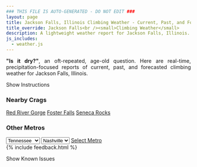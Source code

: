 ```yaml
---
### THIS FILE IS AUTO-GENERATED - DO NOT EDIT ###
layout: page
title: Jackson Falls, Illinois Climbing Weather - Current, Past, and Forecasted Report
title_override: Jackson Falls<br /><small>Climbing Weather</small>
description: A lightweight weather report for Jackson Falls, Illinois. Optimized for slow internet connections.
js_includes:
  - weather.js
---
```


<section class="measure center lh-copy f5-ns f6 ph2 mv4" style="text-align: justify;">
<strong>"Is it dry?"</strong>, an oft-repeated, age-old question. Here are real-time,
precipitation-focused reports of current, past, and forecasted climbing weather for Jackson Falls, Illinois.
</section>

<p id="settings-toggle" class="mw5 b center tc hover-light-red black-70 pointer">Show Instructions</p>
<section id="settings" class="overflow-hidden" style="display:none;">
    <div class="mv2 ph2 center">
        <div class="fn f6 tc pv2">
            <p class="measure lh-copy center"><strong>Show/hide hourly forecasts</strong> by clicking the desired day.</p>
            <hr class="mw5 p0 mv2 o-60 b0 bt b--light-red light-red bg-light-red">
            <p class="measure lh-copy center"><strong>Current and Past conditions</strong> are measured by the nearest weather station. <strong>Forecast conditions</strong> are calculated and polled separately.</p>
            <hr class="mw5 p0 mv2 o-60 b0 bt b--light-red light-red bg-light-red">
            <p class="measure lh-copy center"><strong>Having issues?</strong> Try <a id="clear-cache" class="no-underline relative fancy-link light-red hover-light-red" href="#">clearing the local cache</a>.</p>
            <hr class="mw5 p0 mv2 o-60 b0 bt b--light-red light-red bg-light-red">
            <p class="measure lh-copy center">Weather data sourced from <a class="no-underline fancy-link relative light-red" target="_blank" href="https://www.weather.gov/documentation/services-web-api">weather.gov</a>.</p>
        </div>
    </div>
</section>
<section id="weather" data-crag="jackson-falls-illinois" class="mv4-ns mv3 ph2 center"></section>
<section id="nearby" class="tc lh-copy">
  <h3>Nearby Crags</h3>
<a class="nowrap no-underline fancy-link relative light-red mh3" href="/crags/red-river-gorge-kentucky-weather.html">Red River Gorge</a>
<a class="nowrap no-underline fancy-link relative light-red mh3" href="/crags/foster-falls-tennessee-weather.html">Foster Falls</a>
<a class="nowrap no-underline fancy-link relative light-red mh3" href="/crags/seneca-rocks-west-virginia-weather.html">Seneca Rocks</a>
</section>
<section id="nearby" class="tc lh-copy">
  <h3>Other Metros</h3>
  <select class="ma1 bg-near-white pa2" id="stateSel">
    <option value="Texas">Texas</option>
    <option value="Washington">Washington</option>
    <option value="Colorado">Colorado</option>
    <option value="Tennessee" selected>Tennessee</option>
    <option value="Utah">Utah</option>
    <option value="California">California</option>
  </select>
  <select class="ma1 bg-near-white pa2" id="citySel">
    <option value="Nashville" selected>Nashville</option>
  </select>
  <a id="selectMetro" class="f6 link dim ph3 pv2 ma1 dib white bg-light-red" href="/crags/nashville-tennessee-weather.html">Select Metro</a>
  <script>
    var states = [];
    states["Texas"] = "Austin"
    states["Washington"] = "Seattle"
    states["Colorado"] = "Denver"
    states["Tennessee"] = "Nashville"
    states["Utah"] = "Salt Lake City"
    states["California"] = "San Francisco|Los Angeles"
  </script>
</section>
{% include feedback.html %}
<p id="issues-toggle" class="mw5 b center tc hover-light-red black-70 pointer">Show Known Issues</p>
<section id="issues" class="overflow-hidden tc f6">
</section>

<script>
  var weekly_PAH_116_58 = null
  var hourly_PAH_116_58 = {"@context":["https://geojson.org/geojson-ld/geojson-context.jsonld",{"@version":"1.1","wx":"https://api.weather.gov/ontology#","geo":"http://www.opengis.net/ont/geosparql#","unit":"http://codes.wmo.int/common/unit/","@vocab":"https://api.weather.gov/ontology#"}],"type":"Feature","geometry":{"type":"Polygon","coordinates":[[[-89.0202954,37.1905586],[-89.02153,37.1682685],[-88.9935688,37.167283000000005],[-88.9923284,37.189573],[-89.0202954,37.1905586]]]},"properties":{"updated":"2022-09-19T08:29:40+00:00","units":"us","forecastGenerator":"HourlyForecastGenerator","generatedAt":"2022-09-19T08:44:27+00:00","updateTime":"2022-09-19T08:29:40+00:00","validTimes":"2022-09-19T02:00:00+00:00/P7DT11H","elevation":{"unitCode":"wmoUnit:m","value":99.9744},"periods":[{"number":1,"name":"","startTime":"2022-09-19T03:00:00-05:00","endTime":"2022-09-19T04:00:00-05:00","isDaytime":false,"temperature":71,"temperatureUnit":"F","temperatureTrend":null,"windSpeed":"2 mph","windDirection":"W","icon":"https://api.weather.gov/icons/land/night/sct?size=small","shortForecast":"Partly Cloudy","detailedForecast":""},{"number":2,"name":"","startTime":"2022-09-19T04:00:00-05:00","endTime":"2022-09-19T05:00:00-05:00","isDaytime":false,"temperature":70,"temperatureUnit":"F","temperatureTrend":null,"windSpeed":"3 mph","windDirection":"WSW","icon":"https://api.weather.gov/icons/land/night/sct?size=small","shortForecast":"Partly Cloudy","detailedForecast":""},{"number":3,"name":"","startTime":"2022-09-19T05:00:00-05:00","endTime":"2022-09-19T06:00:00-05:00","isDaytime":false,"temperature":68,"temperatureUnit":"F","temperatureTrend":null,"windSpeed":"5 mph","windDirection":"SSW","icon":"https://api.weather.gov/icons/land/night/sct?size=small","shortForecast":"Partly Cloudy","detailedForecast":""},{"number":4,"name":"","startTime":"2022-09-19T06:00:00-05:00","endTime":"2022-09-19T07:00:00-05:00","isDaytime":true,"temperature":67,"temperatureUnit":"F","temperatureTrend":null,"windSpeed":"6 mph","windDirection":"SSW","icon":"https://api.weather.gov/icons/land/day/few?size=small","shortForecast":"Sunny","detailedForecast":""},{"number":5,"name":"","startTime":"2022-09-19T07:00:00-05:00","endTime":"2022-09-19T08:00:00-05:00","isDaytime":true,"temperature":68,"temperatureUnit":"F","temperatureTrend":null,"windSpeed":"6 mph","windDirection":"SSW","icon":"https://api.weather.gov/icons/land/day/sct?size=small","shortForecast":"Mostly Sunny","detailedForecast":""},{"number":6,"name":"","startTime":"2022-09-19T08:00:00-05:00","endTime":"2022-09-19T09:00:00-05:00","isDaytime":true,"temperature":71,"temperatureUnit":"F","temperatureTrend":null,"windSpeed":"6 mph","windDirection":"SSW","icon":"https://api.weather.gov/icons/land/day/sct?size=small","shortForecast":"Mostly Sunny","detailedForecast":""},{"number":7,"name":"","startTime":"2022-09-19T09:00:00-05:00","endTime":"2022-09-19T10:00:00-05:00","isDaytime":true,"temperature":76,"temperatureUnit":"F","temperatureTrend":null,"windSpeed":"7 mph","windDirection":"SSW","icon":"https://api.weather.gov/icons/land/day/few?size=small","shortForecast":"Sunny","detailedForecast":""},{"number":8,"name":"","startTime":"2022-09-19T10:00:00-05:00","endTime":"2022-09-19T11:00:00-05:00","isDaytime":true,"temperature":81,"temperatureUnit":"F","temperatureTrend":null,"windSpeed":"8 mph","windDirection":"SSW","icon":"https://api.weather.gov/icons/land/day/sct?size=small","shortForecast":"Mostly Sunny","detailedForecast":""},{"number":9,"name":"","startTime":"2022-09-19T11:00:00-05:00","endTime":"2022-09-19T12:00:00-05:00","isDaytime":true,"temperature":85,"temperatureUnit":"F","temperatureTrend":null,"windSpeed":"8 mph","windDirection":"SW","icon":"https://api.weather.gov/icons/land/day/few?size=small","shortForecast":"Sunny","detailedForecast":""},{"number":10,"name":"","startTime":"2022-09-19T12:00:00-05:00","endTime":"2022-09-19T13:00:00-05:00","isDaytime":true,"temperature":88,"temperatureUnit":"F","temperatureTrend":null,"windSpeed":"8 mph","windDirection":"SW","icon":"https://api.weather.gov/icons/land/day/few?size=small","shortForecast":"Sunny","detailedForecast":""},{"number":11,"name":"","startTime":"2022-09-19T13:00:00-05:00","endTime":"2022-09-19T14:00:00-05:00","isDaytime":true,"temperature":91,"temperatureUnit":"F","temperatureTrend":null,"windSpeed":"7 mph","windDirection":"WSW","icon":"https://api.weather.gov/icons/land/day/skc?size=small","shortForecast":"Sunny","detailedForecast":""},{"number":12,"name":"","startTime":"2022-09-19T14:00:00-05:00","endTime":"2022-09-19T15:00:00-05:00","isDaytime":true,"temperature":93,"temperatureUnit":"F","temperatureTrend":null,"windSpeed":"7 mph","windDirection":"WSW","icon":"https://api.weather.gov/icons/land/day/skc?size=small","shortForecast":"Sunny","detailedForecast":""},{"number":13,"name":"","startTime":"2022-09-19T15:00:00-05:00","endTime":"2022-09-19T16:00:00-05:00","isDaytime":true,"temperature":95,"temperatureUnit":"F","temperatureTrend":null,"windSpeed":"7 mph","windDirection":"WSW","icon":"https://api.weather.gov/icons/land/day/skc?size=small","shortForecast":"Sunny","detailedForecast":""},{"number":14,"name":"","startTime":"2022-09-19T16:00:00-05:00","endTime":"2022-09-19T17:00:00-05:00","isDaytime":true,"temperature":95,"temperatureUnit":"F","temperatureTrend":null,"windSpeed":"8 mph","windDirection":"WSW","icon":"https://api.weather.gov/icons/land/day/few?size=small","shortForecast":"Sunny","detailedForecast":""},{"number":15,"name":"","startTime":"2022-09-19T17:00:00-05:00","endTime":"2022-09-19T18:00:00-05:00","isDaytime":true,"temperature":93,"temperatureUnit":"F","temperatureTrend":null,"windSpeed":"7 mph","windDirection":"W","icon":"https://api.weather.gov/icons/land/day/few?size=small","shortForecast":"Sunny","detailedForecast":""},{"number":16,"name":"","startTime":"2022-09-19T18:00:00-05:00","endTime":"2022-09-19T19:00:00-05:00","isDaytime":false,"temperature":90,"temperatureUnit":"F","temperatureTrend":null,"windSpeed":"5 mph","windDirection":"WSW","icon":"https://api.weather.gov/icons/land/night/few?size=small","shortForecast":"Mostly Clear","detailedForecast":""},{"number":17,"name":"","startTime":"2022-09-19T19:00:00-05:00","endTime":"2022-09-19T20:00:00-05:00","isDaytime":false,"temperature":87,"temperatureUnit":"F","temperatureTrend":null,"windSpeed":"3 mph","windDirection":"WSW","icon":"https://api.weather.gov/icons/land/night/few?size=small","shortForecast":"Mostly Clear","detailedForecast":""},{"number":18,"name":"","startTime":"2022-09-19T20:00:00-05:00","endTime":"2022-09-19T21:00:00-05:00","isDaytime":false,"temperature":83,"temperatureUnit":"F","temperatureTrend":null,"windSpeed":"2 mph","windDirection":"SW","icon":"https://api.weather.gov/icons/land/night/few?size=small","shortForecast":"Mostly Clear","detailedForecast":""},{"number":19,"name":"","startTime":"2022-09-19T21:00:00-05:00","endTime":"2022-09-19T22:00:00-05:00","isDaytime":false,"temperature":80,"temperatureUnit":"F","temperatureTrend":null,"windSpeed":"3 mph","windDirection":"SW","icon":"https://api.weather.gov/icons/land/night/few?size=small","shortForecast":"Mostly Clear","detailedForecast":""},{"number":20,"name":"","startTime":"2022-09-19T22:00:00-05:00","endTime":"2022-09-19T23:00:00-05:00","isDaytime":false,"temperature":77,"temperatureUnit":"F","temperatureTrend":null,"windSpeed":"3 mph","windDirection":"S","icon":"https://api.weather.gov/icons/land/night/few?size=small","shortForecast":"Mostly Clear","detailedForecast":""},{"number":21,"name":"","startTime":"2022-09-19T23:00:00-05:00","endTime":"2022-09-20T00:00:00-05:00","isDaytime":false,"temperature":75,"temperatureUnit":"F","temperatureTrend":null,"windSpeed":"3 mph","windDirection":"SSE","icon":"https://api.weather.gov/icons/land/night/few?size=small","shortForecast":"Mostly Clear","detailedForecast":""},{"number":22,"name":"","startTime":"2022-09-20T00:00:00-05:00","endTime":"2022-09-20T01:00:00-05:00","isDaytime":false,"temperature":74,"temperatureUnit":"F","temperatureTrend":null,"windSpeed":"3 mph","windDirection":"S","icon":"https://api.weather.gov/icons/land/night/few?size=small","shortForecast":"Mostly Clear","detailedForecast":""},{"number":23,"name":"","startTime":"2022-09-20T01:00:00-05:00","endTime":"2022-09-20T02:00:00-05:00","isDaytime":false,"temperature":74,"temperatureUnit":"F","temperatureTrend":null,"windSpeed":"3 mph","windDirection":"SSE","icon":"https://api.weather.gov/icons/land/night/few?size=small","shortForecast":"Mostly Clear","detailedForecast":""},{"number":24,"name":"","startTime":"2022-09-20T02:00:00-05:00","endTime":"2022-09-20T03:00:00-05:00","isDaytime":false,"temperature":73,"temperatureUnit":"F","temperatureTrend":null,"windSpeed":"5 mph","windDirection":"SSE","icon":"https://api.weather.gov/icons/land/night/few?size=small","shortForecast":"Mostly Clear","detailedForecast":""},{"number":25,"name":"","startTime":"2022-09-20T03:00:00-05:00","endTime":"2022-09-20T04:00:00-05:00","isDaytime":false,"temperature":72,"temperatureUnit":"F","temperatureTrend":null,"windSpeed":"3 mph","windDirection":"SSE","icon":"https://api.weather.gov/icons/land/night/few?size=small","shortForecast":"Mostly Clear","detailedForecast":""},{"number":26,"name":"","startTime":"2022-09-20T04:00:00-05:00","endTime":"2022-09-20T05:00:00-05:00","isDaytime":false,"temperature":72,"temperatureUnit":"F","temperatureTrend":null,"windSpeed":"3 mph","windDirection":"SSE","icon":"https://api.weather.gov/icons/land/night/few?size=small","shortForecast":"Mostly Clear","detailedForecast":""},{"number":27,"name":"","startTime":"2022-09-20T05:00:00-05:00","endTime":"2022-09-20T06:00:00-05:00","isDaytime":false,"temperature":70,"temperatureUnit":"F","temperatureTrend":null,"windSpeed":"3 mph","windDirection":"S","icon":"https://api.weather.gov/icons/land/night/few?size=small","shortForecast":"Mostly Clear","detailedForecast":""},{"number":28,"name":"","startTime":"2022-09-20T06:00:00-05:00","endTime":"2022-09-20T07:00:00-05:00","isDaytime":true,"temperature":69,"temperatureUnit":"F","temperatureTrend":null,"windSpeed":"2 mph","windDirection":"SSE","icon":"https://api.weather.gov/icons/land/day/few?size=small","shortForecast":"Sunny","detailedForecast":""},{"number":29,"name":"","startTime":"2022-09-20T07:00:00-05:00","endTime":"2022-09-20T08:00:00-05:00","isDaytime":true,"temperature":70,"temperatureUnit":"F","temperatureTrend":null,"windSpeed":"2 mph","windDirection":"ESE","icon":"https://api.weather.gov/icons/land/day/few?size=small","shortForecast":"Sunny","detailedForecast":""},{"number":30,"name":"","startTime":"2022-09-20T08:00:00-05:00","endTime":"2022-09-20T09:00:00-05:00","isDaytime":true,"temperature":74,"temperatureUnit":"F","temperatureTrend":null,"windSpeed":"2 mph","windDirection":"NW","icon":"https://api.weather.gov/icons/land/day/skc?size=small","shortForecast":"Sunny","detailedForecast":""},{"number":31,"name":"","startTime":"2022-09-20T09:00:00-05:00","endTime":"2022-09-20T10:00:00-05:00","isDaytime":true,"temperature":79,"temperatureUnit":"F","temperatureTrend":null,"windSpeed":"2 mph","windDirection":"W","icon":"https://api.weather.gov/icons/land/day/skc?size=small","shortForecast":"Sunny","detailedForecast":""},{"number":32,"name":"","startTime":"2022-09-20T10:00:00-05:00","endTime":"2022-09-20T11:00:00-05:00","isDaytime":true,"temperature":85,"temperatureUnit":"F","temperatureTrend":null,"windSpeed":"3 mph","windDirection":"WNW","icon":"https://api.weather.gov/icons/land/day/skc?size=small","shortForecast":"Sunny","detailedForecast":""},{"number":33,"name":"","startTime":"2022-09-20T11:00:00-05:00","endTime":"2022-09-20T12:00:00-05:00","isDaytime":true,"temperature":89,"temperatureUnit":"F","temperatureTrend":null,"windSpeed":"3 mph","windDirection":"WNW","icon":"https://api.weather.gov/icons/land/day/skc?size=small","shortForecast":"Sunny","detailedForecast":""},{"number":34,"name":"","startTime":"2022-09-20T12:00:00-05:00","endTime":"2022-09-20T13:00:00-05:00","isDaytime":true,"temperature":93,"temperatureUnit":"F","temperatureTrend":null,"windSpeed":"5 mph","windDirection":"NW","icon":"https://api.weather.gov/icons/land/day/skc?size=small","shortForecast":"Sunny","detailedForecast":""},{"number":35,"name":"","startTime":"2022-09-20T13:00:00-05:00","endTime":"2022-09-20T14:00:00-05:00","isDaytime":true,"temperature":95,"temperatureUnit":"F","temperatureTrend":null,"windSpeed":"3 mph","windDirection":"NW","icon":"https://api.weather.gov/icons/land/day/skc?size=small","shortForecast":"Sunny","detailedForecast":""},{"number":36,"name":"","startTime":"2022-09-20T14:00:00-05:00","endTime":"2022-09-20T15:00:00-05:00","isDaytime":true,"temperature":97,"temperatureUnit":"F","temperatureTrend":null,"windSpeed":"3 mph","windDirection":"WNW","icon":"https://api.weather.gov/icons/land/day/hot?size=small","shortForecast":"Sunny","detailedForecast":""},{"number":37,"name":"","startTime":"2022-09-20T15:00:00-05:00","endTime":"2022-09-20T16:00:00-05:00","isDaytime":true,"temperature":97,"temperatureUnit":"F","temperatureTrend":null,"windSpeed":"3 mph","windDirection":"WNW","icon":"https://api.weather.gov/icons/land/day/hot?size=small","shortForecast":"Sunny","detailedForecast":""},{"number":38,"name":"","startTime":"2022-09-20T16:00:00-05:00","endTime":"2022-09-20T17:00:00-05:00","isDaytime":true,"temperature":96,"temperatureUnit":"F","temperatureTrend":null,"windSpeed":"3 mph","windDirection":"WSW","icon":"https://api.weather.gov/icons/land/day/skc?size=small","shortForecast":"Sunny","detailedForecast":""},{"number":39,"name":"","startTime":"2022-09-20T17:00:00-05:00","endTime":"2022-09-20T18:00:00-05:00","isDaytime":true,"temperature":94,"temperatureUnit":"F","temperatureTrend":null,"windSpeed":"3 mph","windDirection":"WSW","icon":"https://api.weather.gov/icons/land/day/skc?size=small","shortForecast":"Sunny","detailedForecast":""},{"number":40,"name":"","startTime":"2022-09-20T18:00:00-05:00","endTime":"2022-09-20T19:00:00-05:00","isDaytime":false,"temperature":91,"temperatureUnit":"F","temperatureTrend":null,"windSpeed":"2 mph","windDirection":"S","icon":"https://api.weather.gov/icons/land/night/skc?size=small","shortForecast":"Clear","detailedForecast":""},{"number":41,"name":"","startTime":"2022-09-20T19:00:00-05:00","endTime":"2022-09-20T20:00:00-05:00","isDaytime":false,"temperature":88,"temperatureUnit":"F","temperatureTrend":null,"windSpeed":"2 mph","windDirection":"S","icon":"https://api.weather.gov/icons/land/night/skc?size=small","shortForecast":"Clear","detailedForecast":""},{"number":42,"name":"","startTime":"2022-09-20T20:00:00-05:00","endTime":"2022-09-20T21:00:00-05:00","isDaytime":false,"temperature":85,"temperatureUnit":"F","temperatureTrend":null,"windSpeed":"2 mph","windDirection":"S","icon":"https://api.weather.gov/icons/land/night/skc?size=small","shortForecast":"Clear","detailedForecast":""},{"number":43,"name":"","startTime":"2022-09-20T21:00:00-05:00","endTime":"2022-09-20T22:00:00-05:00","isDaytime":false,"temperature":81,"temperatureUnit":"F","temperatureTrend":null,"windSpeed":"1 mph","windDirection":"S","icon":"https://api.weather.gov/icons/land/night/skc?size=small","shortForecast":"Clear","detailedForecast":""},{"number":44,"name":"","startTime":"2022-09-20T22:00:00-05:00","endTime":"2022-09-20T23:00:00-05:00","isDaytime":false,"temperature":78,"temperatureUnit":"F","temperatureTrend":null,"windSpeed":"1 mph","windDirection":"S","icon":"https://api.weather.gov/icons/land/night/skc?size=small","shortForecast":"Clear","detailedForecast":""},{"number":45,"name":"","startTime":"2022-09-20T23:00:00-05:00","endTime":"2022-09-21T00:00:00-05:00","isDaytime":false,"temperature":76,"temperatureUnit":"F","temperatureTrend":null,"windSpeed":"1 mph","windDirection":"SSW","icon":"https://api.weather.gov/icons/land/night/skc?size=small","shortForecast":"Clear","detailedForecast":""},{"number":46,"name":"","startTime":"2022-09-21T00:00:00-05:00","endTime":"2022-09-21T01:00:00-05:00","isDaytime":false,"temperature":74,"temperatureUnit":"F","temperatureTrend":null,"windSpeed":"1 mph","windDirection":"SSW","icon":"https://api.weather.gov/icons/land/night/skc?size=small","shortForecast":"Clear","detailedForecast":""},{"number":47,"name":"","startTime":"2022-09-21T01:00:00-05:00","endTime":"2022-09-21T02:00:00-05:00","isDaytime":false,"temperature":73,"temperatureUnit":"F","temperatureTrend":null,"windSpeed":"1 mph","windDirection":"SW","icon":"https://api.weather.gov/icons/land/night/skc?size=small","shortForecast":"Clear","detailedForecast":""},{"number":48,"name":"","startTime":"2022-09-21T02:00:00-05:00","endTime":"2022-09-21T03:00:00-05:00","isDaytime":false,"temperature":72,"temperatureUnit":"F","temperatureTrend":null,"windSpeed":"1 mph","windDirection":"SW","icon":"https://api.weather.gov/icons/land/night/skc?size=small","shortForecast":"Clear","detailedForecast":""},{"number":49,"name":"","startTime":"2022-09-21T03:00:00-05:00","endTime":"2022-09-21T04:00:00-05:00","isDaytime":false,"temperature":71,"temperatureUnit":"F","temperatureTrend":null,"windSpeed":"2 mph","windDirection":"SW","icon":"https://api.weather.gov/icons/land/night/few?size=small","shortForecast":"Mostly Clear","detailedForecast":""},{"number":50,"name":"","startTime":"2022-09-21T04:00:00-05:00","endTime":"2022-09-21T05:00:00-05:00","isDaytime":false,"temperature":71,"temperatureUnit":"F","temperatureTrend":null,"windSpeed":"2 mph","windDirection":"SW","icon":"https://api.weather.gov/icons/land/night/few?size=small","shortForecast":"Mostly Clear","detailedForecast":""},{"number":51,"name":"","startTime":"2022-09-21T05:00:00-05:00","endTime":"2022-09-21T06:00:00-05:00","isDaytime":false,"temperature":69,"temperatureUnit":"F","temperatureTrend":null,"windSpeed":"2 mph","windDirection":"SW","icon":"https://api.weather.gov/icons/land/night/few?size=small","shortForecast":"Mostly Clear","detailedForecast":""},{"number":52,"name":"","startTime":"2022-09-21T06:00:00-05:00","endTime":"2022-09-21T07:00:00-05:00","isDaytime":true,"temperature":68,"temperatureUnit":"F","temperatureTrend":null,"windSpeed":"2 mph","windDirection":"SW","icon":"https://api.weather.gov/icons/land/day/few?size=small","shortForecast":"Sunny","detailedForecast":""},{"number":53,"name":"","startTime":"2022-09-21T07:00:00-05:00","endTime":"2022-09-21T08:00:00-05:00","isDaytime":true,"temperature":69,"temperatureUnit":"F","temperatureTrend":null,"windSpeed":"2 mph","windDirection":"SW","icon":"https://api.weather.gov/icons/land/day/skc?size=small","shortForecast":"Sunny","detailedForecast":""},{"number":54,"name":"","startTime":"2022-09-21T08:00:00-05:00","endTime":"2022-09-21T09:00:00-05:00","isDaytime":true,"temperature":73,"temperatureUnit":"F","temperatureTrend":null,"windSpeed":"3 mph","windDirection":"SW","icon":"https://api.weather.gov/icons/land/day/skc?size=small","shortForecast":"Sunny","detailedForecast":""},{"number":55,"name":"","startTime":"2022-09-21T09:00:00-05:00","endTime":"2022-09-21T10:00:00-05:00","isDaytime":true,"temperature":79,"temperatureUnit":"F","temperatureTrend":null,"windSpeed":"5 mph","windDirection":"WSW","icon":"https://api.weather.gov/icons/land/day/skc?size=small","shortForecast":"Sunny","detailedForecast":""},{"number":56,"name":"","startTime":"2022-09-21T10:00:00-05:00","endTime":"2022-09-21T11:00:00-05:00","isDaytime":true,"temperature":85,"temperatureUnit":"F","temperatureTrend":null,"windSpeed":"6 mph","windDirection":"WSW","icon":"https://api.weather.gov/icons/land/day/skc?size=small","shortForecast":"Sunny","detailedForecast":""},{"number":57,"name":"","startTime":"2022-09-21T11:00:00-05:00","endTime":"2022-09-21T12:00:00-05:00","isDaytime":true,"temperature":89,"temperatureUnit":"F","temperatureTrend":null,"windSpeed":"6 mph","windDirection":"WSW","icon":"https://api.weather.gov/icons/land/day/skc?size=small","shortForecast":"Sunny","detailedForecast":""},{"number":58,"name":"","startTime":"2022-09-21T12:00:00-05:00","endTime":"2022-09-21T13:00:00-05:00","isDaytime":true,"temperature":92,"temperatureUnit":"F","temperatureTrend":null,"windSpeed":"7 mph","windDirection":"W","icon":"https://api.weather.gov/icons/land/day/skc?size=small","shortForecast":"Sunny","detailedForecast":""},{"number":59,"name":"","startTime":"2022-09-21T13:00:00-05:00","endTime":"2022-09-21T14:00:00-05:00","isDaytime":true,"temperature":94,"temperatureUnit":"F","temperatureTrend":null,"windSpeed":"7 mph","windDirection":"W","icon":"https://api.weather.gov/icons/land/day/few?size=small","shortForecast":"Sunny","detailedForecast":""},{"number":60,"name":"","startTime":"2022-09-21T14:00:00-05:00","endTime":"2022-09-21T15:00:00-05:00","isDaytime":true,"temperature":96,"temperatureUnit":"F","temperatureTrend":null,"windSpeed":"7 mph","windDirection":"W","icon":"https://api.weather.gov/icons/land/day/few?size=small","shortForecast":"Sunny","detailedForecast":""},{"number":61,"name":"","startTime":"2022-09-21T15:00:00-05:00","endTime":"2022-09-21T16:00:00-05:00","isDaytime":true,"temperature":96,"temperatureUnit":"F","temperatureTrend":null,"windSpeed":"8 mph","windDirection":"W","icon":"https://api.weather.gov/icons/land/day/few?size=small","shortForecast":"Sunny","detailedForecast":""},{"number":62,"name":"","startTime":"2022-09-21T16:00:00-05:00","endTime":"2022-09-21T17:00:00-05:00","isDaytime":true,"temperature":95,"temperatureUnit":"F","temperatureTrend":null,"windSpeed":"8 mph","windDirection":"W","icon":"https://api.weather.gov/icons/land/day/few?size=small","shortForecast":"Sunny","detailedForecast":""},{"number":63,"name":"","startTime":"2022-09-21T17:00:00-05:00","endTime":"2022-09-21T18:00:00-05:00","isDaytime":true,"temperature":94,"temperatureUnit":"F","temperatureTrend":null,"windSpeed":"8 mph","windDirection":"WNW","icon":"https://api.weather.gov/icons/land/day/few?size=small","shortForecast":"Sunny","detailedForecast":""},{"number":64,"name":"","startTime":"2022-09-21T18:00:00-05:00","endTime":"2022-09-21T19:00:00-05:00","isDaytime":false,"temperature":91,"temperatureUnit":"F","temperatureTrend":null,"windSpeed":"7 mph","windDirection":"NW","icon":"https://api.weather.gov/icons/land/night/few?size=small","shortForecast":"Mostly Clear","detailedForecast":""},{"number":65,"name":"","startTime":"2022-09-21T19:00:00-05:00","endTime":"2022-09-21T20:00:00-05:00","isDaytime":false,"temperature":88,"temperatureUnit":"F","temperatureTrend":null,"windSpeed":"6 mph","windDirection":"NNW","icon":"https://api.weather.gov/icons/land/night/few?size=small","shortForecast":"Mostly Clear","detailedForecast":""},{"number":66,"name":"","startTime":"2022-09-21T20:00:00-05:00","endTime":"2022-09-21T21:00:00-05:00","isDaytime":false,"temperature":84,"temperatureUnit":"F","temperatureTrend":null,"windSpeed":"5 mph","windDirection":"NNW","icon":"https://api.weather.gov/icons/land/night/few?size=small","shortForecast":"Mostly Clear","detailedForecast":""},{"number":67,"name":"","startTime":"2022-09-21T21:00:00-05:00","endTime":"2022-09-21T22:00:00-05:00","isDaytime":false,"temperature":79,"temperatureUnit":"F","temperatureTrend":null,"windSpeed":"3 mph","windDirection":"NNW","icon":"https://api.weather.gov/icons/land/night/sct?size=small","shortForecast":"Partly Cloudy","detailedForecast":""},{"number":68,"name":"","startTime":"2022-09-21T22:00:00-05:00","endTime":"2022-09-21T23:00:00-05:00","isDaytime":false,"temperature":75,"temperatureUnit":"F","temperatureTrend":null,"windSpeed":"3 mph","windDirection":"NNW","icon":"https://api.weather.gov/icons/land/night/sct?size=small","shortForecast":"Partly Cloudy","detailedForecast":""},{"number":69,"name":"","startTime":"2022-09-21T23:00:00-05:00","endTime":"2022-09-22T00:00:00-05:00","isDaytime":false,"temperature":73,"temperatureUnit":"F","temperatureTrend":null,"windSpeed":"3 mph","windDirection":"NNW","icon":"https://api.weather.gov/icons/land/night/sct?size=small","shortForecast":"Partly Cloudy","detailedForecast":""},{"number":70,"name":"","startTime":"2022-09-22T00:00:00-05:00","endTime":"2022-09-22T01:00:00-05:00","isDaytime":false,"temperature":72,"temperatureUnit":"F","temperatureTrend":null,"windSpeed":"3 mph","windDirection":"N","icon":"https://api.weather.gov/icons/land/night/sct?size=small","shortForecast":"Partly Cloudy","detailedForecast":""},{"number":71,"name":"","startTime":"2022-09-22T01:00:00-05:00","endTime":"2022-09-22T02:00:00-05:00","isDaytime":false,"temperature":71,"temperatureUnit":"F","temperatureTrend":null,"windSpeed":"3 mph","windDirection":"N","icon":"https://api.weather.gov/icons/land/night/sct?size=small","shortForecast":"Partly Cloudy","detailedForecast":""},{"number":72,"name":"","startTime":"2022-09-22T02:00:00-05:00","endTime":"2022-09-22T03:00:00-05:00","isDaytime":false,"temperature":69,"temperatureUnit":"F","temperatureTrend":null,"windSpeed":"5 mph","windDirection":"N","icon":"https://api.weather.gov/icons/land/night/sct?size=small","shortForecast":"Partly Cloudy","detailedForecast":""},{"number":73,"name":"","startTime":"2022-09-22T03:00:00-05:00","endTime":"2022-09-22T04:00:00-05:00","isDaytime":false,"temperature":68,"temperatureUnit":"F","temperatureTrend":null,"windSpeed":"5 mph","windDirection":"N","icon":"https://api.weather.gov/icons/land/night/sct?size=small","shortForecast":"Partly Cloudy","detailedForecast":""},{"number":74,"name":"","startTime":"2022-09-22T04:00:00-05:00","endTime":"2022-09-22T05:00:00-05:00","isDaytime":false,"temperature":66,"temperatureUnit":"F","temperatureTrend":null,"windSpeed":"6 mph","windDirection":"N","icon":"https://api.weather.gov/icons/land/night/sct?size=small","shortForecast":"Partly Cloudy","detailedForecast":""},{"number":75,"name":"","startTime":"2022-09-22T05:00:00-05:00","endTime":"2022-09-22T06:00:00-05:00","isDaytime":false,"temperature":64,"temperatureUnit":"F","temperatureTrend":null,"windSpeed":"6 mph","windDirection":"N","icon":"https://api.weather.gov/icons/land/night/sct?size=small","shortForecast":"Partly Cloudy","detailedForecast":""},{"number":76,"name":"","startTime":"2022-09-22T06:00:00-05:00","endTime":"2022-09-22T07:00:00-05:00","isDaytime":true,"temperature":63,"temperatureUnit":"F","temperatureTrend":null,"windSpeed":"6 mph","windDirection":"N","icon":"https://api.weather.gov/icons/land/day/sct?size=small","shortForecast":"Mostly Sunny","detailedForecast":""},{"number":77,"name":"","startTime":"2022-09-22T07:00:00-05:00","endTime":"2022-09-22T08:00:00-05:00","isDaytime":true,"temperature":63,"temperatureUnit":"F","temperatureTrend":null,"windSpeed":"6 mph","windDirection":"N","icon":"https://api.weather.gov/icons/land/day/sct?size=small","shortForecast":"Mostly Sunny","detailedForecast":""},{"number":78,"name":"","startTime":"2022-09-22T08:00:00-05:00","endTime":"2022-09-22T09:00:00-05:00","isDaytime":true,"temperature":65,"temperatureUnit":"F","temperatureTrend":null,"windSpeed":"7 mph","windDirection":"N","icon":"https://api.weather.gov/icons/land/day/sct?size=small","shortForecast":"Mostly Sunny","detailedForecast":""},{"number":79,"name":"","startTime":"2022-09-22T09:00:00-05:00","endTime":"2022-09-22T10:00:00-05:00","isDaytime":true,"temperature":67,"temperatureUnit":"F","temperatureTrend":null,"windSpeed":"8 mph","windDirection":"N","icon":"https://api.weather.gov/icons/land/day/sct?size=small","shortForecast":"Mostly Sunny","detailedForecast":""},{"number":80,"name":"","startTime":"2022-09-22T10:00:00-05:00","endTime":"2022-09-22T11:00:00-05:00","isDaytime":true,"temperature":70,"temperatureUnit":"F","temperatureTrend":null,"windSpeed":"9 mph","windDirection":"N","icon":"https://api.weather.gov/icons/land/day/sct?size=small","shortForecast":"Mostly Sunny","detailedForecast":""},{"number":81,"name":"","startTime":"2022-09-22T11:00:00-05:00","endTime":"2022-09-22T12:00:00-05:00","isDaytime":true,"temperature":71,"temperatureUnit":"F","temperatureTrend":null,"windSpeed":"9 mph","windDirection":"N","icon":"https://api.weather.gov/icons/land/day/sct?size=small","shortForecast":"Mostly Sunny","detailedForecast":""},{"number":82,"name":"","startTime":"2022-09-22T12:00:00-05:00","endTime":"2022-09-22T13:00:00-05:00","isDaytime":true,"temperature":72,"temperatureUnit":"F","temperatureTrend":null,"windSpeed":"9 mph","windDirection":"N","icon":"https://api.weather.gov/icons/land/day/sct?size=small","shortForecast":"Mostly Sunny","detailedForecast":""},{"number":83,"name":"","startTime":"2022-09-22T13:00:00-05:00","endTime":"2022-09-22T14:00:00-05:00","isDaytime":true,"temperature":73,"temperatureUnit":"F","temperatureTrend":null,"windSpeed":"9 mph","windDirection":"N","icon":"https://api.weather.gov/icons/land/day/sct?size=small","shortForecast":"Mostly Sunny","detailedForecast":""},{"number":84,"name":"","startTime":"2022-09-22T14:00:00-05:00","endTime":"2022-09-22T15:00:00-05:00","isDaytime":true,"temperature":74,"temperatureUnit":"F","temperatureTrend":null,"windSpeed":"10 mph","windDirection":"N","icon":"https://api.weather.gov/icons/land/day/sct?size=small","shortForecast":"Mostly Sunny","detailedForecast":""},{"number":85,"name":"","startTime":"2022-09-22T15:00:00-05:00","endTime":"2022-09-22T16:00:00-05:00","isDaytime":true,"temperature":75,"temperatureUnit":"F","temperatureTrend":null,"windSpeed":"10 mph","windDirection":"N","icon":"https://api.weather.gov/icons/land/day/sct?size=small","shortForecast":"Mostly Sunny","detailedForecast":""},{"number":86,"name":"","startTime":"2022-09-22T16:00:00-05:00","endTime":"2022-09-22T17:00:00-05:00","isDaytime":true,"temperature":75,"temperatureUnit":"F","temperatureTrend":null,"windSpeed":"10 mph","windDirection":"N","icon":"https://api.weather.gov/icons/land/day/few?size=small","shortForecast":"Sunny","detailedForecast":""},{"number":87,"name":"","startTime":"2022-09-22T17:00:00-05:00","endTime":"2022-09-22T18:00:00-05:00","isDaytime":true,"temperature":74,"temperatureUnit":"F","temperatureTrend":null,"windSpeed":"9 mph","windDirection":"N","icon":"https://api.weather.gov/icons/land/day/few?size=small","shortForecast":"Sunny","detailedForecast":""},{"number":88,"name":"","startTime":"2022-09-22T18:00:00-05:00","endTime":"2022-09-22T19:00:00-05:00","isDaytime":false,"temperature":73,"temperatureUnit":"F","temperatureTrend":null,"windSpeed":"7 mph","windDirection":"N","icon":"https://api.weather.gov/icons/land/night/few?size=small","shortForecast":"Mostly Clear","detailedForecast":""},{"number":89,"name":"","startTime":"2022-09-22T19:00:00-05:00","endTime":"2022-09-22T20:00:00-05:00","isDaytime":false,"temperature":70,"temperatureUnit":"F","temperatureTrend":null,"windSpeed":"6 mph","windDirection":"N","icon":"https://api.weather.gov/icons/land/night/few?size=small","shortForecast":"Mostly Clear","detailedForecast":""},{"number":90,"name":"","startTime":"2022-09-22T20:00:00-05:00","endTime":"2022-09-22T21:00:00-05:00","isDaytime":false,"temperature":66,"temperatureUnit":"F","temperatureTrend":null,"windSpeed":"5 mph","windDirection":"N","icon":"https://api.weather.gov/icons/land/night/few?size=small","shortForecast":"Mostly Clear","detailedForecast":""},{"number":91,"name":"","startTime":"2022-09-22T21:00:00-05:00","endTime":"2022-09-22T22:00:00-05:00","isDaytime":false,"temperature":62,"temperatureUnit":"F","temperatureTrend":null,"windSpeed":"5 mph","windDirection":"NNE","icon":"https://api.weather.gov/icons/land/night/few?size=small","shortForecast":"Mostly Clear","detailedForecast":""},{"number":92,"name":"","startTime":"2022-09-22T22:00:00-05:00","endTime":"2022-09-22T23:00:00-05:00","isDaytime":false,"temperature":59,"temperatureUnit":"F","temperatureTrend":null,"windSpeed":"5 mph","windDirection":"NNE","icon":"https://api.weather.gov/icons/land/night/few?size=small","shortForecast":"Mostly Clear","detailedForecast":""},{"number":93,"name":"","startTime":"2022-09-22T23:00:00-05:00","endTime":"2022-09-23T00:00:00-05:00","isDaytime":false,"temperature":57,"temperatureUnit":"F","temperatureTrend":null,"windSpeed":"5 mph","windDirection":"NNE","icon":"https://api.weather.gov/icons/land/night/few?size=small","shortForecast":"Mostly Clear","detailedForecast":""},{"number":94,"name":"","startTime":"2022-09-23T00:00:00-05:00","endTime":"2022-09-23T01:00:00-05:00","isDaytime":false,"temperature":57,"temperatureUnit":"F","temperatureTrend":null,"windSpeed":"5 mph","windDirection":"NE","icon":"https://api.weather.gov/icons/land/night/few?size=small","shortForecast":"Mostly Clear","detailedForecast":""},{"number":95,"name":"","startTime":"2022-09-23T01:00:00-05:00","endTime":"2022-09-23T02:00:00-05:00","isDaytime":false,"temperature":56,"temperatureUnit":"F","temperatureTrend":null,"windSpeed":"5 mph","windDirection":"NE","icon":"https://api.weather.gov/icons/land/night/few?size=small","shortForecast":"Mostly Clear","detailedForecast":""},{"number":96,"name":"","startTime":"2022-09-23T02:00:00-05:00","endTime":"2022-09-23T03:00:00-05:00","isDaytime":false,"temperature":55,"temperatureUnit":"F","temperatureTrend":null,"windSpeed":"5 mph","windDirection":"NE","icon":"https://api.weather.gov/icons/land/night/few?size=small","shortForecast":"Mostly Clear","detailedForecast":""},{"number":97,"name":"","startTime":"2022-09-23T03:00:00-05:00","endTime":"2022-09-23T04:00:00-05:00","isDaytime":false,"temperature":54,"temperatureUnit":"F","temperatureTrend":null,"windSpeed":"3 mph","windDirection":"NE","icon":"https://api.weather.gov/icons/land/night/few?size=small","shortForecast":"Mostly Clear","detailedForecast":""},{"number":98,"name":"","startTime":"2022-09-23T04:00:00-05:00","endTime":"2022-09-23T05:00:00-05:00","isDaytime":false,"temperature":53,"temperatureUnit":"F","temperatureTrend":null,"windSpeed":"3 mph","windDirection":"NE","icon":"https://api.weather.gov/icons/land/night/few?size=small","shortForecast":"Mostly Clear","detailedForecast":""},{"number":99,"name":"","startTime":"2022-09-23T05:00:00-05:00","endTime":"2022-09-23T06:00:00-05:00","isDaytime":false,"temperature":51,"temperatureUnit":"F","temperatureTrend":null,"windSpeed":"3 mph","windDirection":"NE","icon":"https://api.weather.gov/icons/land/night/few?size=small","shortForecast":"Mostly Clear","detailedForecast":""},{"number":100,"name":"","startTime":"2022-09-23T06:00:00-05:00","endTime":"2022-09-23T07:00:00-05:00","isDaytime":true,"temperature":50,"temperatureUnit":"F","temperatureTrend":null,"windSpeed":"3 mph","windDirection":"NE","icon":"https://api.weather.gov/icons/land/day/few?size=small","shortForecast":"Sunny","detailedForecast":""},{"number":101,"name":"","startTime":"2022-09-23T07:00:00-05:00","endTime":"2022-09-23T08:00:00-05:00","isDaytime":true,"temperature":51,"temperatureUnit":"F","temperatureTrend":null,"windSpeed":"3 mph","windDirection":"NE","icon":"https://api.weather.gov/icons/land/day/few?size=small","shortForecast":"Sunny","detailedForecast":""},{"number":102,"name":"","startTime":"2022-09-23T08:00:00-05:00","endTime":"2022-09-23T09:00:00-05:00","isDaytime":true,"temperature":54,"temperatureUnit":"F","temperatureTrend":null,"windSpeed":"5 mph","windDirection":"ENE","icon":"https://api.weather.gov/icons/land/day/skc?size=small","shortForecast":"Sunny","detailedForecast":""},{"number":103,"name":"","startTime":"2022-09-23T09:00:00-05:00","endTime":"2022-09-23T10:00:00-05:00","isDaytime":true,"temperature":59,"temperatureUnit":"F","temperatureTrend":null,"windSpeed":"5 mph","windDirection":"ENE","icon":"https://api.weather.gov/icons/land/day/skc?size=small","shortForecast":"Sunny","detailedForecast":""},{"number":104,"name":"","startTime":"2022-09-23T10:00:00-05:00","endTime":"2022-09-23T11:00:00-05:00","isDaytime":true,"temperature":64,"temperatureUnit":"F","temperatureTrend":null,"windSpeed":"6 mph","windDirection":"E","icon":"https://api.weather.gov/icons/land/day/skc?size=small","shortForecast":"Sunny","detailedForecast":""},{"number":105,"name":"","startTime":"2022-09-23T11:00:00-05:00","endTime":"2022-09-23T12:00:00-05:00","isDaytime":true,"temperature":67,"temperatureUnit":"F","temperatureTrend":null,"windSpeed":"6 mph","windDirection":"E","icon":"https://api.weather.gov/icons/land/day/skc?size=small","shortForecast":"Sunny","detailedForecast":""},{"number":106,"name":"","startTime":"2022-09-23T12:00:00-05:00","endTime":"2022-09-23T13:00:00-05:00","isDaytime":true,"temperature":70,"temperatureUnit":"F","temperatureTrend":null,"windSpeed":"6 mph","windDirection":"E","icon":"https://api.weather.gov/icons/land/day/skc?size=small","shortForecast":"Sunny","detailedForecast":""},{"number":107,"name":"","startTime":"2022-09-23T13:00:00-05:00","endTime":"2022-09-23T14:00:00-05:00","isDaytime":true,"temperature":72,"temperatureUnit":"F","temperatureTrend":null,"windSpeed":"6 mph","windDirection":"E","icon":"https://api.weather.gov/icons/land/day/few?size=small","shortForecast":"Sunny","detailedForecast":""},{"number":108,"name":"","startTime":"2022-09-23T14:00:00-05:00","endTime":"2022-09-23T15:00:00-05:00","isDaytime":true,"temperature":74,"temperatureUnit":"F","temperatureTrend":null,"windSpeed":"6 mph","windDirection":"E","icon":"https://api.weather.gov/icons/land/day/skc?size=small","shortForecast":"Sunny","detailedForecast":""},{"number":109,"name":"","startTime":"2022-09-23T15:00:00-05:00","endTime":"2022-09-23T16:00:00-05:00","isDaytime":true,"temperature":76,"temperatureUnit":"F","temperatureTrend":null,"windSpeed":"5 mph","windDirection":"E","icon":"https://api.weather.gov/icons/land/day/skc?size=small","shortForecast":"Sunny","detailedForecast":""},{"number":110,"name":"","startTime":"2022-09-23T16:00:00-05:00","endTime":"2022-09-23T17:00:00-05:00","isDaytime":true,"temperature":76,"temperatureUnit":"F","temperatureTrend":null,"windSpeed":"5 mph","windDirection":"E","icon":"https://api.weather.gov/icons/land/day/skc?size=small","shortForecast":"Sunny","detailedForecast":""},{"number":111,"name":"","startTime":"2022-09-23T17:00:00-05:00","endTime":"2022-09-23T18:00:00-05:00","isDaytime":true,"temperature":75,"temperatureUnit":"F","temperatureTrend":null,"windSpeed":"3 mph","windDirection":"E","icon":"https://api.weather.gov/icons/land/day/skc?size=small","shortForecast":"Sunny","detailedForecast":""},{"number":112,"name":"","startTime":"2022-09-23T18:00:00-05:00","endTime":"2022-09-23T19:00:00-05:00","isDaytime":false,"temperature":72,"temperatureUnit":"F","temperatureTrend":null,"windSpeed":"3 mph","windDirection":"E","icon":"https://api.weather.gov/icons/land/night/skc?size=small","shortForecast":"Clear","detailedForecast":""},{"number":113,"name":"","startTime":"2022-09-23T19:00:00-05:00","endTime":"2022-09-23T20:00:00-05:00","isDaytime":false,"temperature":69,"temperatureUnit":"F","temperatureTrend":null,"windSpeed":"2 mph","windDirection":"E","icon":"https://api.weather.gov/icons/land/night/skc?size=small","shortForecast":"Clear","detailedForecast":""},{"number":114,"name":"","startTime":"2022-09-23T20:00:00-05:00","endTime":"2022-09-23T21:00:00-05:00","isDaytime":false,"temperature":66,"temperatureUnit":"F","temperatureTrend":null,"windSpeed":"2 mph","windDirection":"ESE","icon":"https://api.weather.gov/icons/land/night/skc?size=small","shortForecast":"Clear","detailedForecast":""},{"number":115,"name":"","startTime":"2022-09-23T21:00:00-05:00","endTime":"2022-09-23T22:00:00-05:00","isDaytime":false,"temperature":63,"temperatureUnit":"F","temperatureTrend":null,"windSpeed":"2 mph","windDirection":"ESE","icon":"https://api.weather.gov/icons/land/night/skc?size=small","shortForecast":"Clear","detailedForecast":""},{"number":116,"name":"","startTime":"2022-09-23T22:00:00-05:00","endTime":"2022-09-23T23:00:00-05:00","isDaytime":false,"temperature":60,"temperatureUnit":"F","temperatureTrend":null,"windSpeed":"2 mph","windDirection":"SE","icon":"https://api.weather.gov/icons/land/night/skc?size=small","shortForecast":"Clear","detailedForecast":""},{"number":117,"name":"","startTime":"2022-09-23T23:00:00-05:00","endTime":"2022-09-24T00:00:00-05:00","isDaytime":false,"temperature":58,"temperatureUnit":"F","temperatureTrend":null,"windSpeed":"2 mph","windDirection":"SE","icon":"https://api.weather.gov/icons/land/night/few?size=small","shortForecast":"Mostly Clear","detailedForecast":""},{"number":118,"name":"","startTime":"2022-09-24T00:00:00-05:00","endTime":"2022-09-24T01:00:00-05:00","isDaytime":false,"temperature":58,"temperatureUnit":"F","temperatureTrend":null,"windSpeed":"2 mph","windDirection":"SE","icon":"https://api.weather.gov/icons/land/night/few?size=small","shortForecast":"Mostly Clear","detailedForecast":""},{"number":119,"name":"","startTime":"2022-09-24T01:00:00-05:00","endTime":"2022-09-24T02:00:00-05:00","isDaytime":false,"temperature":57,"temperatureUnit":"F","temperatureTrend":null,"windSpeed":"2 mph","windDirection":"SE","icon":"https://api.weather.gov/icons/land/night/few?size=small","shortForecast":"Mostly Clear","detailedForecast":""},{"number":120,"name":"","startTime":"2022-09-24T02:00:00-05:00","endTime":"2022-09-24T03:00:00-05:00","isDaytime":false,"temperature":56,"temperatureUnit":"F","temperatureTrend":null,"windSpeed":"2 mph","windDirection":"SSE","icon":"https://api.weather.gov/icons/land/night/few?size=small","shortForecast":"Mostly Clear","detailedForecast":""},{"number":121,"name":"","startTime":"2022-09-24T03:00:00-05:00","endTime":"2022-09-24T04:00:00-05:00","isDaytime":false,"temperature":56,"temperatureUnit":"F","temperatureTrend":null,"windSpeed":"2 mph","windDirection":"SSE","icon":"https://api.weather.gov/icons/land/night/sct?size=small","shortForecast":"Partly Cloudy","detailedForecast":""},{"number":122,"name":"","startTime":"2022-09-24T04:00:00-05:00","endTime":"2022-09-24T05:00:00-05:00","isDaytime":false,"temperature":56,"temperatureUnit":"F","temperatureTrend":null,"windSpeed":"2 mph","windDirection":"SSE","icon":"https://api.weather.gov/icons/land/night/sct?size=small","shortForecast":"Partly Cloudy","detailedForecast":""},{"number":123,"name":"","startTime":"2022-09-24T05:00:00-05:00","endTime":"2022-09-24T06:00:00-05:00","isDaytime":false,"temperature":56,"temperatureUnit":"F","temperatureTrend":null,"windSpeed":"2 mph","windDirection":"SSE","icon":"https://api.weather.gov/icons/land/night/sct?size=small","shortForecast":"Partly Cloudy","detailedForecast":""},{"number":124,"name":"","startTime":"2022-09-24T06:00:00-05:00","endTime":"2022-09-24T07:00:00-05:00","isDaytime":true,"temperature":56,"temperatureUnit":"F","temperatureTrend":null,"windSpeed":"2 mph","windDirection":"S","icon":"https://api.weather.gov/icons/land/day/sct?size=small","shortForecast":"Mostly Sunny","detailedForecast":""},{"number":125,"name":"","startTime":"2022-09-24T07:00:00-05:00","endTime":"2022-09-24T08:00:00-05:00","isDaytime":true,"temperature":57,"temperatureUnit":"F","temperatureTrend":null,"windSpeed":"2 mph","windDirection":"S","icon":"https://api.weather.gov/icons/land/day/sct?size=small","shortForecast":"Mostly Sunny","detailedForecast":""},{"number":126,"name":"","startTime":"2022-09-24T08:00:00-05:00","endTime":"2022-09-24T09:00:00-05:00","isDaytime":true,"temperature":60,"temperatureUnit":"F","temperatureTrend":null,"windSpeed":"3 mph","windDirection":"S","icon":"https://api.weather.gov/icons/land/day/sct?size=small","shortForecast":"Mostly Sunny","detailedForecast":""},{"number":127,"name":"","startTime":"2022-09-24T09:00:00-05:00","endTime":"2022-09-24T10:00:00-05:00","isDaytime":true,"temperature":65,"temperatureUnit":"F","temperatureTrend":null,"windSpeed":"5 mph","windDirection":"S","icon":"https://api.weather.gov/icons/land/day/sct?size=small","shortForecast":"Mostly Sunny","detailedForecast":""},{"number":128,"name":"","startTime":"2022-09-24T10:00:00-05:00","endTime":"2022-09-24T11:00:00-05:00","isDaytime":true,"temperature":69,"temperatureUnit":"F","temperatureTrend":null,"windSpeed":"6 mph","windDirection":"S","icon":"https://api.weather.gov/icons/land/day/few?size=small","shortForecast":"Sunny","detailedForecast":""},{"number":129,"name":"","startTime":"2022-09-24T11:00:00-05:00","endTime":"2022-09-24T12:00:00-05:00","isDaytime":true,"temperature":73,"temperatureUnit":"F","temperatureTrend":null,"windSpeed":"7 mph","windDirection":"SSW","icon":"https://api.weather.gov/icons/land/day/few?size=small","shortForecast":"Sunny","detailedForecast":""},{"number":130,"name":"","startTime":"2022-09-24T12:00:00-05:00","endTime":"2022-09-24T13:00:00-05:00","isDaytime":true,"temperature":76,"temperatureUnit":"F","temperatureTrend":null,"windSpeed":"7 mph","windDirection":"SSW","icon":"https://api.weather.gov/icons/land/day/few?size=small","shortForecast":"Sunny","detailedForecast":""},{"number":131,"name":"","startTime":"2022-09-24T13:00:00-05:00","endTime":"2022-09-24T14:00:00-05:00","isDaytime":true,"temperature":79,"temperatureUnit":"F","temperatureTrend":null,"windSpeed":"7 mph","windDirection":"SSW","icon":"https://api.weather.gov/icons/land/day/sct?size=small","shortForecast":"Mostly Sunny","detailedForecast":""},{"number":132,"name":"","startTime":"2022-09-24T14:00:00-05:00","endTime":"2022-09-24T15:00:00-05:00","isDaytime":true,"temperature":82,"temperatureUnit":"F","temperatureTrend":null,"windSpeed":"7 mph","windDirection":"SSW","icon":"https://api.weather.gov/icons/land/day/sct?size=small","shortForecast":"Mostly Sunny","detailedForecast":""},{"number":133,"name":"","startTime":"2022-09-24T15:00:00-05:00","endTime":"2022-09-24T16:00:00-05:00","isDaytime":true,"temperature":83,"temperatureUnit":"F","temperatureTrend":null,"windSpeed":"7 mph","windDirection":"SW","icon":"https://api.weather.gov/icons/land/day/sct?size=small","shortForecast":"Mostly Sunny","detailedForecast":""},{"number":134,"name":"","startTime":"2022-09-24T16:00:00-05:00","endTime":"2022-09-24T17:00:00-05:00","isDaytime":true,"temperature":84,"temperatureUnit":"F","temperatureTrend":null,"windSpeed":"7 mph","windDirection":"SW","icon":"https://api.weather.gov/icons/land/day/few?size=small","shortForecast":"Sunny","detailedForecast":""},{"number":135,"name":"","startTime":"2022-09-24T17:00:00-05:00","endTime":"2022-09-24T18:00:00-05:00","isDaytime":true,"temperature":83,"temperatureUnit":"F","temperatureTrend":null,"windSpeed":"6 mph","windDirection":"SW","icon":"https://api.weather.gov/icons/land/day/sct?size=small","shortForecast":"Mostly Sunny","detailedForecast":""},{"number":136,"name":"","startTime":"2022-09-24T18:00:00-05:00","endTime":"2022-09-24T19:00:00-05:00","isDaytime":false,"temperature":81,"temperatureUnit":"F","temperatureTrend":null,"windSpeed":"5 mph","windDirection":"SSW","icon":"https://api.weather.gov/icons/land/night/sct?size=small","shortForecast":"Partly Cloudy","detailedForecast":""},{"number":137,"name":"","startTime":"2022-09-24T19:00:00-05:00","endTime":"2022-09-24T20:00:00-05:00","isDaytime":false,"temperature":78,"temperatureUnit":"F","temperatureTrend":null,"windSpeed":"3 mph","windDirection":"SSW","icon":"https://api.weather.gov/icons/land/night/sct?size=small","shortForecast":"Partly Cloudy","detailedForecast":""},{"number":138,"name":"","startTime":"2022-09-24T20:00:00-05:00","endTime":"2022-09-24T21:00:00-05:00","isDaytime":false,"temperature":75,"temperatureUnit":"F","temperatureTrend":null,"windSpeed":"2 mph","windDirection":"SSW","icon":"https://api.weather.gov/icons/land/night/sct?size=small","shortForecast":"Partly Cloudy","detailedForecast":""},{"number":139,"name":"","startTime":"2022-09-24T21:00:00-05:00","endTime":"2022-09-24T22:00:00-05:00","isDaytime":false,"temperature":72,"temperatureUnit":"F","temperatureTrend":null,"windSpeed":"2 mph","windDirection":"SSW","icon":"https://api.weather.gov/icons/land/night/sct?size=small","shortForecast":"Partly Cloudy","detailedForecast":""},{"number":140,"name":"","startTime":"2022-09-24T22:00:00-05:00","endTime":"2022-09-24T23:00:00-05:00","isDaytime":false,"temperature":69,"temperatureUnit":"F","temperatureTrend":null,"windSpeed":"2 mph","windDirection":"S","icon":"https://api.weather.gov/icons/land/night/sct?size=small","shortForecast":"Partly Cloudy","detailedForecast":""},{"number":141,"name":"","startTime":"2022-09-24T23:00:00-05:00","endTime":"2022-09-25T00:00:00-05:00","isDaytime":false,"temperature":68,"temperatureUnit":"F","temperatureTrend":null,"windSpeed":"2 mph","windDirection":"S","icon":"https://api.weather.gov/icons/land/night/sct?size=small","shortForecast":"Partly Cloudy","detailedForecast":""},{"number":142,"name":"","startTime":"2022-09-25T00:00:00-05:00","endTime":"2022-09-25T01:00:00-05:00","isDaytime":false,"temperature":67,"temperatureUnit":"F","temperatureTrend":null,"windSpeed":"2 mph","windDirection":"SSW","icon":"https://api.weather.gov/icons/land/night/sct?size=small","shortForecast":"Partly Cloudy","detailedForecast":""},{"number":143,"name":"","startTime":"2022-09-25T01:00:00-05:00","endTime":"2022-09-25T02:00:00-05:00","isDaytime":false,"temperature":67,"temperatureUnit":"F","temperatureTrend":null,"windSpeed":"2 mph","windDirection":"SSW","icon":"https://api.weather.gov/icons/land/night/rain_showers?size=small","shortForecast":"Slight Chance Rain Showers","detailedForecast":""},{"number":144,"name":"","startTime":"2022-09-25T02:00:00-05:00","endTime":"2022-09-25T03:00:00-05:00","isDaytime":false,"temperature":66,"temperatureUnit":"F","temperatureTrend":null,"windSpeed":"2 mph","windDirection":"SSW","icon":"https://api.weather.gov/icons/land/night/rain_showers?size=small","shortForecast":"Slight Chance Rain Showers","detailedForecast":""},{"number":145,"name":"","startTime":"2022-09-25T03:00:00-05:00","endTime":"2022-09-25T04:00:00-05:00","isDaytime":false,"temperature":66,"temperatureUnit":"F","temperatureTrend":null,"windSpeed":"2 mph","windDirection":"SW","icon":"https://api.weather.gov/icons/land/night/rain_showers?size=small","shortForecast":"Slight Chance Rain Showers","detailedForecast":""},{"number":146,"name":"","startTime":"2022-09-25T04:00:00-05:00","endTime":"2022-09-25T05:00:00-05:00","isDaytime":false,"temperature":65,"temperatureUnit":"F","temperatureTrend":null,"windSpeed":"2 mph","windDirection":"WSW","icon":"https://api.weather.gov/icons/land/night/rain_showers?size=small","shortForecast":"Slight Chance Rain Showers","detailedForecast":""},{"number":147,"name":"","startTime":"2022-09-25T05:00:00-05:00","endTime":"2022-09-25T06:00:00-05:00","isDaytime":false,"temperature":64,"temperatureUnit":"F","temperatureTrend":null,"windSpeed":"2 mph","windDirection":"WSW","icon":"https://api.weather.gov/icons/land/night/rain_showers?size=small","shortForecast":"Slight Chance Rain Showers","detailedForecast":""},{"number":148,"name":"","startTime":"2022-09-25T06:00:00-05:00","endTime":"2022-09-25T07:00:00-05:00","isDaytime":true,"temperature":63,"temperatureUnit":"F","temperatureTrend":null,"windSpeed":"2 mph","windDirection":"SW","icon":"https://api.weather.gov/icons/land/day/rain_showers?size=small","shortForecast":"Slight Chance Rain Showers","detailedForecast":""},{"number":149,"name":"","startTime":"2022-09-25T07:00:00-05:00","endTime":"2022-09-25T08:00:00-05:00","isDaytime":true,"temperature":63,"temperatureUnit":"F","temperatureTrend":null,"windSpeed":"2 mph","windDirection":"SW","icon":"https://api.weather.gov/icons/land/day/rain_showers?size=small","shortForecast":"Slight Chance Rain Showers","detailedForecast":""},{"number":150,"name":"","startTime":"2022-09-25T08:00:00-05:00","endTime":"2022-09-25T09:00:00-05:00","isDaytime":true,"temperature":65,"temperatureUnit":"F","temperatureTrend":null,"windSpeed":"3 mph","windDirection":"SW","icon":"https://api.weather.gov/icons/land/day/rain_showers?size=small","shortForecast":"Slight Chance Rain Showers","detailedForecast":""},{"number":151,"name":"","startTime":"2022-09-25T09:00:00-05:00","endTime":"2022-09-25T10:00:00-05:00","isDaytime":true,"temperature":69,"temperatureUnit":"F","temperatureTrend":null,"windSpeed":"3 mph","windDirection":"SW","icon":"https://api.weather.gov/icons/land/day/rain_showers?size=small","shortForecast":"Slight Chance Rain Showers","detailedForecast":""},{"number":152,"name":"","startTime":"2022-09-25T10:00:00-05:00","endTime":"2022-09-25T11:00:00-05:00","isDaytime":true,"temperature":72,"temperatureUnit":"F","temperatureTrend":null,"windSpeed":"5 mph","windDirection":"SW","icon":"https://api.weather.gov/icons/land/day/rain_showers?size=small","shortForecast":"Slight Chance Rain Showers","detailedForecast":""},{"number":153,"name":"","startTime":"2022-09-25T11:00:00-05:00","endTime":"2022-09-25T12:00:00-05:00","isDaytime":true,"temperature":75,"temperatureUnit":"F","temperatureTrend":null,"windSpeed":"6 mph","windDirection":"WSW","icon":"https://api.weather.gov/icons/land/day/rain_showers?size=small","shortForecast":"Slight Chance Rain Showers","detailedForecast":""},{"number":154,"name":"","startTime":"2022-09-25T12:00:00-05:00","endTime":"2022-09-25T13:00:00-05:00","isDaytime":true,"temperature":77,"temperatureUnit":"F","temperatureTrend":null,"windSpeed":"6 mph","windDirection":"W","icon":"https://api.weather.gov/icons/land/day/rain_showers?size=small","shortForecast":"Slight Chance Rain Showers","detailedForecast":""},{"number":155,"name":"","startTime":"2022-09-25T13:00:00-05:00","endTime":"2022-09-25T14:00:00-05:00","isDaytime":true,"temperature":79,"temperatureUnit":"F","temperatureTrend":null,"windSpeed":"7 mph","windDirection":"W","icon":"https://api.weather.gov/icons/land/day/rain_showers?size=small","shortForecast":"Slight Chance Rain Showers","detailedForecast":""},{"number":156,"name":"","startTime":"2022-09-25T14:00:00-05:00","endTime":"2022-09-25T15:00:00-05:00","isDaytime":true,"temperature":80,"temperatureUnit":"F","temperatureTrend":null,"windSpeed":"7 mph","windDirection":"W","icon":"https://api.weather.gov/icons/land/day/rain_showers?size=small","shortForecast":"Slight Chance Rain Showers","detailedForecast":""}]}}
  var crags_config = [
  {
    "name": "Jackson Falls",
    "note": "The walls offer slopers, various sized pockets, roofs, and slabs.",
    "mountainProject": "https://www.mountainproject.com/area/106017458/jackson-falls",
    "station": "KPAH",
    "office": "PAH/116,58",
    "coordinates": [
      -88.682,
      37.510
    ]
  }
]</script>
